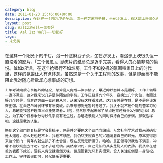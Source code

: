 ```yaml
---
category: blog
date: 2011-01-23 15:46:00+00:00
description: 在这样一个阳光下的午后，泡一杯芝麻豆子茶，坐在沙发上，看这部上映很久但一直没看的
layout: post
slug: AalIzzWell一切都好
title: Aal Izz Well~一切都好
tags:
- 未分类
---
```


在这样一个阳光下的午后，泡一杯芝麻豆子茶，坐在沙发上，看这部上映很久但一直没看的影片，「三个傻瓜」。励志片的结局总是近乎完美，看得人的心情非常的愉悦。诚如x所言，在这个抢银行不如炒房，工作不如投机的氛围喧嚣日上的时代里，这样的氛围让人有点怀念。虽然这是一个关于工程师的故事，但是却丝毫不能阻止我对随心所欲却心想事成的幻想。  
  
    上午考试完后心情格外的轻松，总算是又完成一件事情了。最近的状态并不是很好，工作上领导一直不满意，这对我来说几乎是件陌生的事情。工作已经第九个年头，变换过几个岗位，也跟过好几个领导，我在这方面一直还算从容，从来没有这样艰难过。这几天总是在想，是不是应该发奋图强，在自己的薄弱环节有所突破。后来想想倒是暂时想通了。我从小就不是个能刻苦学习的人，总是能找各种理由早点睡觉或者…（哈，竟然想不起来除了早点睡觉还有什么别的活动）总之，为了某个目标争分夺秒几乎没有发生过，总是艳羡别人的同时保持自己的步调。那就这样吧，这就是我的人生。  
  
    换到这个部门的目标是学会看稿子，但是并非要在这个部门当编辑。人文社科学术对我来说确实是太遥远，怎么赶也赶不上，我也不想赶，我仍然按照自己的兴趣消磨自己的时光。原本觉得刚来这个部门一两年内就生孩子不太合适，现在反而无所谓了，哈哈，反正领导对我也不满意，冲着不被炒鱿鱼去干吧，也不求啥成绩。突然意识到，自己最怕的其实是别人的表扬，我从小在爸爸的表扬下成长，没有人肯定就索然无味，但是顶着光环其实很累，没人关注反倒是一身轻松。工作上，守住饭碗即可，轻松快乐更重要。
